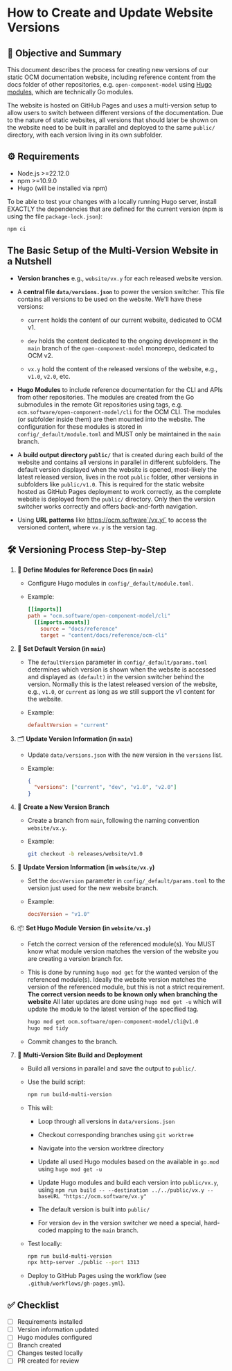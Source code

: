 # How to Create and Update Website Versions

## 🎯 Objective and Summary

This document describes the process for creating new versions of our static OCM documentation website, including reference content from the docs folder of other repositories, e.g. `open-component-model` using [Hugo modules](https://gohugo.io/hugo-modules/use-modules/), which are technically Go modules.

The website is hosted on GitHub Pages and uses a multi-version setup to allow users to switch between different versions of the documentation. Due to the nature of static websites, all versions that should later be shown on the website need to be built in parallel and deployed to the same `public/` directory, with each version living in its own subfolder.

## ⚙️ Requirements

- Node.js >=22.12.0
- npm >=10.9.0
- Hugo (will be installed via npm)

To be able to test your changes with a locally running Hugo server, install EXACTLY the dependencies that are defined for the current version (npm is using the file `package-lock.json`):

```sh
npm ci
```

## The Basic Setup of the Multi-Version Website in a Nutshell

- **Version branches** e.g., `website/vx.y` for each released website version.

- A **central file `data/versions.json`** to power the version switcher. This file contains all versions to be used on the website. We'll have these versions:

  - `current` holds the content of our current website, dedicated to OCM v1.
  
  - `dev` holds the content dedicated to the ongoing development in the `main` branch of the `open-component-model` monorepo, dedicated to OCM v2.
  
  - `vx.y` hold the content of the released versions of the website, e.g., `v1.0`, `v2.0`, etc.

- **Hugo Modules** to include reference documentation for the CLI and APIs from other repositories. The modules are created from the Go submodules in the remote Git repositories using tags, e.g. `ocm.software/open-component-model/cli` for the OCM CLI. The modules (or subfolder inside them) are then mounted into the website. The configuration for these modules is stored in `config/_default/module.toml` and MUST only be maintained in the `main` branch.

- A **build output directory `public/`** that is created during each build of the website and contains all versions in parallel in different subfolders. The default version displayed when the website is opened, most-likely the latest released version, lives in the root `public` folder, other versions in subfolders like `public/v1.0`. This is required for the static website hosted as GitHub Pages deployment to work correctly, as the complete website is deployed from the `public/` directory. Only then the version switcher works correctly and offers back-and-forth navigation.

- Using **URL patterns** like https://ocm.software`/vx.y/` to access the versioned content, where `vx.y` is the version tag.

## 🛠️ Versioning Process Step-by-Step

1. 🧩 **Define Modules for Reference Docs (in `main`)**
   - Configure Hugo modules in `config/_default/module.toml`.

   - Example:

     ```toml
     [[imports]]
     path = "ocm.software/open-component-model/cli"
       [[imports.mounts]]
         source = "docs/reference"
         target = "content/docs/reference/ocm-cli"
     ```

2. 🎯 **Set Default Version (in `main`)**
   - The `defaultVersion` parameter in `config/_default/params.toml` determines which version is shown when the website is accessed and displayed as `(default)` in the version switcher behind the version. Normally this is the latest released version of the website, e.g., `v1.0`, or `current` as long as we still support the v1 content for the website.

   - Example:

     ```toml
     defaultVersion = "current"
     ```

3. 🗂️ **Update Version Information (in `main`)**
   - Update `data/versions.json` with the new version in the `versions` list.

   - Example:

     ```json
     {
       "versions": ["current", "dev", "v1.0", "v2.0"]
     }
     ```

4. 🌿 **Create a New Version Branch**
   - Create a branch from `main`, following the naming convention `website/vx.y`.
  
   - Example:

     ```sh
     git checkout -b releases/website/v1.0
     ```

5. 📝 **Update Version Information (in `website/vx.y`)**
   - Set the `docsVersion` parameter in `config/_default/params.toml` to the version just used for the new website branch.
  
   - Example:

     ```toml
     docsVersion = "v1.0"
     ```

6. 📦 **Set Hugo Module Version (in `website/vx.y`)**
   - Fetch the correct version of the referenced module(s). You MUST know what module version matches the version of the website you are creating a version branch for.

   - This is done by running `hugo mod get` for the wanted version of the referenced module(s). Ideally the website version matches the version of the referenced module, but this is not a strict requirement. **The correct version needs to be known only when branching the website** All later updates are done using `hugo mod get -u` which will update the module to the latest version of the specified tag.

     ```sh
     hugo mod get ocm.software/open-component-model/cli@v1.0
     hugo mod tidy
     ```

   - Commit changes to the branch.

7. 🚀 **Multi-Version Site Build and Deployment**
   - Build all versions in parallel and save the output to `public/`.
  
   - Use the build script:

     ```sh
     npm run build-multi-version
     ```

   - This will:
  
     - Loop through all versions in `data/versions.json`

     - Checkout corresponding branches using `git worktree`
  
     - Navigate into the version worktree directory
  
     - Update all used Hugo modules based on the available in `go.mod` using `hugo mod get -u`
  
     - Update Hugo modules and build each version into `public/vx.y`, using  `npm run build -- --destination ../../public/vx.y --baseURL "https://ocm.software/vx.y"`
  
     - The default version is built into `public/`
  
     - For version `dev` in the version switcher we need a special, hard-coded mapping to the `main` branch.
  
   - Test locally:

     ```sh
     npm run build-multi-version
     npx http-server ./public --port 1313
     ```

   - Deploy to GitHub Pages using the workflow (see `.github/workflows/gh-pages.yml`).

## ✅ Checklist

- [ ] Requirements installed
- [ ] Version information updated
- [ ] Hugo modules configured
- [ ] Branch created
- [ ] Changes tested locally
- [ ] PR created for review
